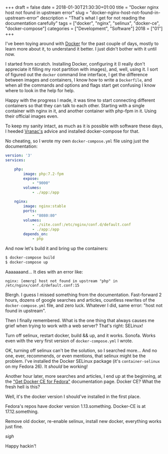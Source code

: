 +++
draft = false
date = 2018-01-30T21:30:30+01:00
title = "Docker nginx host not found in upstream error"
slug = "docker-nginx-host-not-found-in-upstream-error"
description = "That's what I get for not reading the documentation carefully"
tags = ["docker", "nginx", "selinux", "docker-ce", "docker-compose"]
categories = ["Development", "Software"]
2018 = ["01"]
+++

I've been toying around with [Docker](https://www.docker.com/) for the past couple of days, mostly to learn more about it, to understand it better. I just didn't bother with it until now.

I started from scratch. Installing Docker, configuring it (I really don't appreciate it filling my root partition with images), and, well, using it. I sort of figured out the `docker` command line interface, I get the difference between images and containers, I know how to write a `Dockerfile`, and when all the commands and options and flags start get confusing I know where to look in the help for help.

Happy with the progress I made, it was time to start connecting different containers so that they can talk to each other. Starting with a single container with nginx in it, and another container with php-fpm in it. Using their official images even.

To keep my sanity intact, as much as it is possible with software these days, I heeded [Vranac's](https://twitter.com/vranac) advice and installed docker-compose for that.

No cheating, so I wrote my own `docker-compose.yml` file using just the documentation:

``` yaml
version: '3'
services:

    php:
        image: php:7.2-fpm
        expose:
            - "9000"
        volumes:
            - ./app:/app

    nginx:
        image: nginx:stable
        ports:
            - "8080:80"
        volumes:
            - ./site.conf:/etc/nginx/conf.d/default.conf
            - ./app:/app
        depends_on:
            - php
```

And now let's build it and bring up the containers:

``` bash
$ docker-compose build
$ docker-compose up
```

Aaaaaaand... It dies with an error like:

``` text
nginx: [emerg] host not found in upstream "php" in /etc/nginx/conf.d/default.conf:15
```

Blergh. I guess I missed something from the documentation. Fast-forward 2 hours, dozens of google searches and articles, countless rewrites of the `docker-compose.yml` file, and zero luck. Whatever I did, same error: "host not found in upstream".

Then I finally remembered. What is the one thing that always causes me grief when trying to work with a web server? That's right: SELinux!

Turn off selinux, restart docker, build && up, and it works. Sonofa. Works even with the very first version of `docker-compose.yml` I wrote.

OK, turning off selinux can't be the solution, so I searched more... And no one, ever, recommends, or even mentions, that selinux might be the problem. I've installed the Docker SELinux package (it's `container-selinux` on my Fedora 26). It *should* be working!

Another hour later, more searches and articles, I end up at the beginning, at the ["Get Docker CE for Fedora"](https://docs.docker.com/install/linux/docker-ce/fedora/) documentation page. Docker CE? What the fresh hell is this?

Well, it's the docker version I should've installed in the first place.

Fedora's repos have docker version 1.13.something. Docker-CE is at 17.12.something.

Remove old docker, re-enable selinux, install new docker, everything works just fine.

*sigh*

Happy hackin'!
